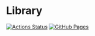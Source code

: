 # Library
[![Actions Status](https://github.com/hashiryo/Library/workflows/verify/badge.svg)](https://github.com/hashiryo/Library/actions)
[![GitHub Pages](https://img.shields.io/static/v1?label=GitHub+Pages&message=+&color=brightgreen&logo=github)](https://hashiryo.github.io/Library/) 
